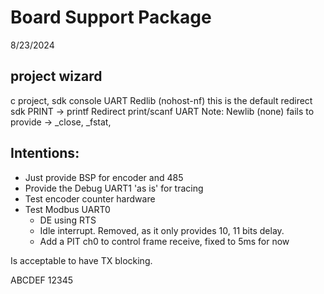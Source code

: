 # Board Support Package
8/23/2024
## project wizard
c  project, sdk console UART
Redlib (nohost-nf) this is the default
redirect sdk PRINT -> printf
Redirect print/scanf UART
Note:  Newlib (none) fails to provide ->  _close, _fstat,

## Intentions:
- Just provide BSP for encoder and 485
-  Provide the Debug UART1  'as is'  for tracing
- Test encoder counter hardware
- Test Modbus UART0 
    - DE using RTS
    - Idle interrupt. Removed, as it only provides 10, 11 bits delay.
    - Add a PIT ch0 to control frame receive, fixed to 5ms for now


Is acceptable to have TX blocking.

ABCDEF
12345
